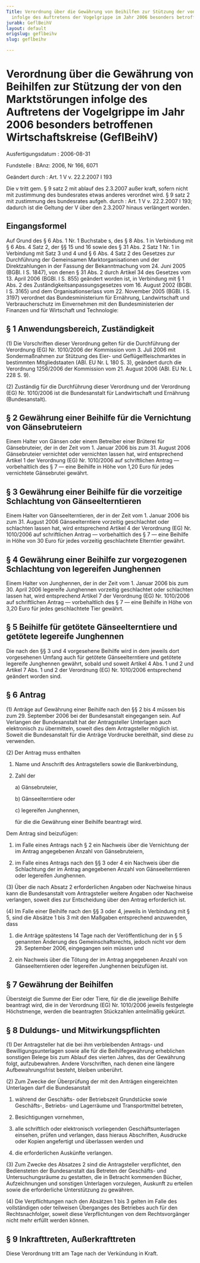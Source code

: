 ```yaml
---
Title: Verordnung über die Gewährung von Beihilfen zur Stützung der von den Marktstörungen
  infolge des Auftretens der Vogelgrippe im Jahr 2006 besonders betroffenen Wirtschaftskreise
jurabk: GeflBeihV
layout: default
origslug: geflbeihv
slug: geflbeihv

---
```


# Verordnung über die Gewährung von Beihilfen zur Stützung der von den Marktstörungen infolge des Auftretens der Vogelgrippe im Jahr 2006 besonders betroffenen Wirtschaftskreise (GeflBeihV)

Ausfertigungsdatum
:   2006-08-31

Fundstelle
:   BAnz: 2006, Nr 166, 6071

Geändert durch
:   Art. 1 V v. 22.2.2007 I 193

Die v tritt gem. § 9 satz 2 mit ablauf des 2.3.2007 außer kraft, sofern nicht mit zustimmung des bundesrates etwas anderes verordnet wird. § 9 satz 2 mit zustimmung des bundesrates aufgeh. durch
:   Art. 1 V v. 22.2.2007 I 193; dadurch ist die Geltung der V über den 2.3.2007 hinaus verlängert worden.

## Eingangsformel

Auf Grund des § 6 Abs. 1 Nr. 1 Buchstabe s, des § 8 Abs. 1 in
Verbindung mit § 6 Abs. 4 Satz 2, der §§ 15 und 16 sowie des § 31 Abs.
2 Satz 1 Nr. 1 in Verbindung mit Satz 3 und 4 und § 6 Abs. 4 Satz 2
des Gesetzes zur Durchführung der Gemeinsamen Marktorganisationen und
der Direktzahlungen in der Fassung der Bekanntmachung vom 24. Juni
2005 (BGBl. I S. 1847), von denen § 31 Abs. 2 durch Artikel 34 des
Gesetzes vom 13. April 2006 (BGBl. I S. 855) geändert worden ist, in
Verbindung mit § 1 Abs. 2 des Zuständigkeitsanpassungsgesetzes vom 16.
August 2002 (BGBl. I S. 3165) und dem Organisationserlass vom 22.
November 2005 (BGBl. I S. 3197) verordnet das Bundesministerium für
Ernährung, Landwirtschaft und Verbraucherschutz im Einvernehmen mit
den Bundesministerien der Finanzen und für Wirtschaft und Technologie:

## § 1 Anwendungsbereich, Zuständigkeit

(1) Die Vorschriften dieser Verordnung gelten für die Durchführung der
Verordnung (EG) Nr. 1010/2006 der Kommission vom 3. Juli 2006 mit
Sondermaßnahmen zur Stützung des Eier- und Geflügelfleischmarktes in
bestimmten Mitgliedstaaten (ABl. EU Nr. L 180 S. 3), geändert durch
die Verordnung 1256/2006 der Kommission vom 21. August 2006 (ABl. EU
Nr. L 228 S. 9).

(2) Zuständig für die Durchführung dieser Verordnung und der
Verordnung (EG) Nr. 1010/2006 ist die Bundesanstalt für Landwirtschaft
und Ernährung (Bundesanstalt).

## § 2 Gewährung einer Beihilfe für die Vernichtung von Gänsebruteiern

Einem Halter von Gänsen oder einem Betreiber einer Brüterei für
Gänsebruteier, der in der Zeit vom 1. Januar 2006 bis zum 31. August
2006 Gänsebruteier vernichtet oder vernichten lassen hat, wird
entsprechend Artikel 1 der Verordnung (EG) Nr. 1010/2006 auf
schriftlichen Antrag — vorbehaltlich des § 7 — eine Beihilfe in Höhe
von
1,20 Euro für jedes vernichtete Gänsebrutei gewährt.

## § 3 Gewährung einer Beihilfe für die vorzeitige Schlachtung von Gänseelterntieren

Einem Halter von Gänseelterntieren, der in der Zeit vom 1. Januar 2006
bis zum 31. August 2006 Gänseelterntiere vorzeitig geschlachtet oder
schlachten lassen hat, wird entsprechend Artikel 4 der Verordnung (EG)
Nr. 1010/2006 auf schriftlichen Antrag — vorbehaltlich des § 7 — eine
Beihilfe in Höhe von
30 Euro für jedes vorzeitig geschlachtete Elterntier gewährt.

## § 4 Gewährung einer Beihilfe zur vorgezogenen Schlachtung von legereifen Junghennen

Einem Halter von Junghennen, der in der Zeit vom 1. Januar 2006 bis
zum 30. April 2006 legereife Junghennen vorzeitig geschlachtet oder
schlachten lassen hat, wird entsprechend Artikel 7 der Verordnung (EG)
Nr. 1010/2006 auf schriftlichen Antrag — vorbehaltlich des § 7 — eine
Beihilfe in Höhe von
3,20 Euro für jedes geschlachtete Tier gewährt.

## § 5 Beihilfe für getötete Gänseelterntiere und getötete legereife Junghennen

Die nach den §§ 3 und 4 vorgesehene Beihilfe wird in dem jeweils dort
vorgesehenen Umfang auch für getötete Gänseelterntiere und getötete
legereife Junghennen gewährt, sobald und soweit Artikel 4 Abs. 1 und 2
und Artikel 7 Abs. 1 und 2 der Verordnung (EG) Nr. 1010/2006
entsprechend geändert worden sind.

## § 6 Antrag

(1) Anträge auf Gewährung einer Beihilfe nach den §§ 2 bis 4 müssen
bis zum 29. September 2006 bei der Bundesanstalt eingegangen sein. Auf
Verlangen der Bundesanstalt hat der Antragsteller Unterlagen auch
elektronisch zu übermitteln, soweit dies dem Antragsteller möglich
ist. Soweit die Bundesanstalt für die Anträge Vordrucke bereithält,
sind diese zu verwenden.

(2) Der Antrag muss enthalten

1.  Name und Anschrift des Antragstellers sowie die Bankverbindung,


2.  Zahl der

    a)  Gänsebruteier,


    b)  Gänseelterntiere oder


    c)  legereifen Junghennen,




    für die die Gewährung einer Beihilfe beantragt wird.



Dem Antrag sind beizufügen:

1.  im Falle eines Antrags nach § 2 ein Nachweis über die Vernichtung der
    im Antrag angegebenen Anzahl von Gänsebruteiern,


2.  im Falle eines Antrags nach den §§ 3 oder 4 ein Nachweis über die
    Schlachtung der im Antrag angegebenen Anzahl von Gänseelterntieren
    oder legereifen Junghennen.




(3) Über die nach Absatz 2 erforderlichen Angaben oder Nachweise
hinaus kann die Bundesanstalt vom Antragsteller weitere Angaben oder
Nachweise verlangen, soweit dies zur Entscheidung über den Antrag
erforderlich ist.

(4) Im Falle einer Beihilfe nach den §§ 3 oder 4, jeweils in
Verbindung mit § 5, sind die Absätze 1 bis 3 mit den Maßgaben
entsprechend anzuwenden, dass

1.  die Anträge spätestens 14 Tage nach der Veröffentlichung der in § 5
    genannten Änderung des Gemeinschaftsrechts, jedoch nicht vor dem 29.
    September 2006, eingegangen sein müssen und


2.  ein Nachweis über die Tötung der im Antrag angegebenen Anzahl von
    Gänseelterntieren oder legereifen Junghennen beizufügen ist.

## § 7 Gewährung der Beihilfen

Übersteigt die Summe der Eier oder Tiere, für die die jeweilige
Beihilfe beantragt wird, die in der Verordnung (EG) Nr. 1010/2006
jeweils festgelegte Höchstmenge, werden die beantragten Stückzahlen
anteilmäßig gekürzt.

## § 8 Duldungs- und Mitwirkungspflichten

(1) Der Antragsteller hat die bei ihm verbleibenden Antrags- und
Bewilligungsunterlagen sowie alle für die Beihilfegewährung
erheblichen sonstigen Belege bis zum Ablauf des vierten Jahres, das
der Gewährung folgt, aufzubewahren. Andere Vorschriften, nach denen
eine längere Aufbewahrungsfrist besteht, bleiben unberührt.

(2) Zum Zwecke der Überprüfung der mit den Anträgen eingereichten
Unterlagen darf die Bundesanstalt

1.  während der Geschäfts- oder Betriebszeit Grundstücke sowie Geschäfts-,
    Betriebs- und Lagerräume und Transportmittel betreten,


2.  Besichtigungen vornehmen,


3.  alle schriftlich oder elektronisch vorliegenden Geschäftsunterlagen
    einsehen, prüfen und verlangen, dass hieraus Abschriften, Ausdrucke
    oder Kopien angefertigt und überlassen werden und


4.  die erforderlichen Auskünfte verlangen.




(3) Zum Zwecke des Absatzes 2 sind die Antragsteller verpflichtet, den
Bediensteten der Bundesanstalt das Betreten der Geschäfts- und
Untersuchungsräume zu gestatten, die in Betracht kommenden Bücher,
Aufzeichnungen und sonstigen Unterlagen vorzulegen, Auskunft zu
erteilen sowie die erforderliche Unterstützung zu gewähren.

(4) Die Verpflichtungen nach den Absätzen 1 bis 3 gelten im Falle des
vollständigen oder teilweisen Überganges des Betriebes auch für den
Rechtsnachfolger, soweit diese Verpflichtungen von dem Rechtsvorgänger
nicht mehr erfüllt werden können.

## § 9 Inkrafttreten, Außerkrafttreten

Diese Verordnung tritt am Tage nach der Verkündung in Kraft.

